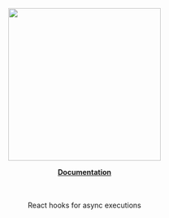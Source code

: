 <p align="center"><a href="https://corets.github.io"><img src="https://corets.github.io/public/logo-github-readme.svg" width="300"/></a></p>

<p align="center"><b><a href="https://corets.github.io/use-async">Documentation</a></b><br/><br/><br/></p>

<p align="center">React hooks for async executions</p>
